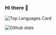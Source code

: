 ### Hi there 👋

<!--
**DhanukaDB/DhanukaDB** is a ✨ _special_ ✨ repository because its `README.md` (this file) appears on your GitHub profile.

Here are some ideas to get you started:

- 🔭 I’m currently working on ...
- 🌱 I’m currently learning ...
- 👯 I’m looking to collaborate on ...
- 🤔 I’m looking for help with ...
- 💬 Ask me about ...
- 📫 How to reach me: ...
- 😄 Pronouns: ...
- ⚡ Fun fact: ...
-->
![Top Languages Card](https://github-readme-stats.vercel.app/api/top-langs/?username=DhanukaDB&layout=compact)

![Github stats](https://github-readme-stats.vercel.app/api?username=DhanukaDB&theme=https://camo.githubusercontent.com/f988c71fa45f3fd21b46790737aa72de8dd3258c527f5850c62983b018cb8307/68747470733a2f2f6769746875622d726561646d652d73746174732e76657263656c2e6170702f6170693f757365726e616d653d616e7572616768617a72612673686f775f69636f6e733d7472756526686964653d636f6e74726962732c7072732663616368655f7365636f6e64733d3836343030267468656d653d64656661756c74=true&count_private=true)
